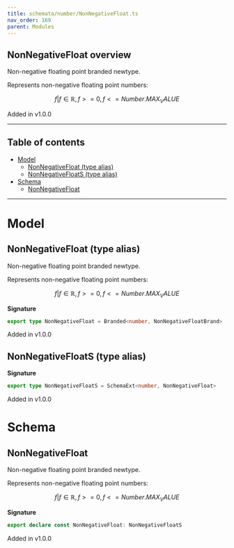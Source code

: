 ```yaml
---
title: schemata/number/NonNegativeFloat.ts
nav_order: 169
parent: Modules
---
```


## NonNegativeFloat overview

Non-negative floating point branded newtype.

Represents non-negative floating point numbers:

```math
 { f | f ∈ ℝ, f >= 0, f <= Number.MAX_VALUE }
```

Added in v1.0.0

---

<h2 class="text-delta">Table of contents</h2>

- [Model](#model)
  - [NonNegativeFloat (type alias)](#nonnegativefloat-type-alias)
  - [NonNegativeFloatS (type alias)](#nonnegativefloats-type-alias)
- [Schema](#schema)
  - [NonNegativeFloat](#nonnegativefloat)

---

# Model

## NonNegativeFloat (type alias)

Non-negative floating point branded newtype.

Represents non-negative floating point numbers:

```math
 { f | f ∈ ℝ, f >= 0, f <= Number.MAX_VALUE }
```

**Signature**

```ts
export type NonNegativeFloat = Branded<number, NonNegativeFloatBrand>
```

Added in v1.0.0

## NonNegativeFloatS (type alias)

**Signature**

```ts
export type NonNegativeFloatS = SchemaExt<number, NonNegativeFloat>
```

Added in v1.0.0

# Schema

## NonNegativeFloat

Non-negative floating point branded newtype.

Represents non-negative floating point numbers:

```math
 { f | f ∈ ℝ, f >= 0, f <= Number.MAX_VALUE }
```

**Signature**

```ts
export declare const NonNegativeFloat: NonNegativeFloatS
```

Added in v1.0.0
